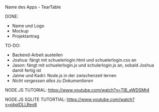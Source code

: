 Name des Apps - TearTable

DONE:
- Name und Logo
- Mockup
- Projektantrag

TO-DO:
- Backend-Arbeit austeilen
- Joshua: fängt mit schuelerlogin.html und schuelerlogin.css an
- Jason: fängt mit schuelerlogin.js und schulerlogin.js an, sobald Joshua damit fertig ist
- Jaime und Kadri: Node.js in der zwischenzeit lernen
- *Nicht vergessen alles zu Dokumentieren*

NODE.JS TUTORIAL:
https://www.youtube.com/watch?v=TlB_eWDSMt4

NODE.JS SQLITE TUTORTIAL:
https://www.youtube.com/watch?v=pbplDLLBes8

